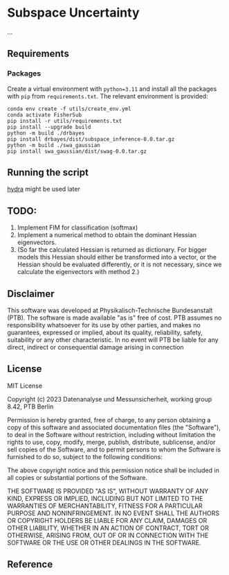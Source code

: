 # Subspace Uncertainty
...

## Requirements

### Packages
Create a virtual environment with `python=3.11` and install all the packages with `pip` from `requirements.txt`. The relevant environment is provided:
```
conda env create -f utils/create_env.yml
conda activate FisherSub
pip install -r utils/requirements.txt
pip install --upgrade build
python -m build ./drbayes
pip install drbayes/dist/subspace_inference-0.0.tar.gz
python -m build ./swa_gaussian
pip install swa_gaussian/dist/swag-0.0.tar.gz
```

## Running the script
[hydra](https://hydra.cc/docs/intro/) might be used later

## TODO:
1. Implement FIM for classification (softmax)
2. Implement a numerical method to obtain the dominant Hessian eigenvectors. 
3. (So far the calculated Hessian is returned as dictionary. For bigger models this Hessian should either be transformed into a vector, or the Hessian should be evaluated differently, or it is not necessary, since we calculate the eigenvectors with method 2.)



## Disclaimer
This software was developed at Physikalisch-Technische Bundesanstalt
(PTB). The software is made available "as is" free of cost. PTB assumes
no responsibility whatsoever for its use by other parties, and makes no
guarantees, expressed or implied, about its quality, reliability, safety,
suitability or any other characteristic. In no event will PTB be liable
for any direct, indirect or consequential damage arising in connection

## License
MIT License

Copyright (c) 2023 Datenanalyse und Messunsicherheit, working group 8.42, PTB Berlin

Permission is hereby granted, free of charge, to any person obtaining a copy of this software and associated documentation files (the "Software"), to deal in the Software without restriction, including without limitation the rights to use, copy, modify, merge, publish, distribute, sublicense, and/or sell
copies of the Software, and to permit persons to whom the Software is furnished to do so, subject to the following conditions:

The above copyright notice and this permission notice shall be included in all copies or substantial portions of the Software.

THE SOFTWARE IS PROVIDED "AS IS", WITHOUT WARRANTY OF ANY KIND, EXPRESS OR IMPLIED, INCLUDING BUT NOT LIMITED TO THE WARRANTIES OF MERCHANTABILITY,
FITNESS FOR A PARTICULAR PURPOSE AND NONINFRINGEMENT. IN NO EVENT SHALL THE
AUTHORS OR COPYRIGHT HOLDERS BE LIABLE FOR ANY CLAIM, DAMAGES OR OTHER
LIABILITY, WHETHER IN AN ACTION OF CONTRACT, TORT OR OTHERWISE, ARISING FROM,
OUT OF OR IN CONNECTION WITH THE SOFTWARE OR THE USE OR OTHER DEALINGS IN THE
SOFTWARE.

## Reference

